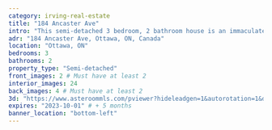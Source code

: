 ```yaml
---
category: irving-real-estate
title: "184 Ancaster Ave"
intro: "This semi-detached 3 bedroom, 2 bathroom house is an immaculate home located in a fantastic location. The interior of the house is well-maintained and spotlessly clean, making it ready to move in. The property offers three well-proportioned bedrooms, which are perfect for a growing family or those looking for extra space."
adr: "184 Ancaster Ave, Ottawa, ON, Canada"
location: "Ottawa, ON"
bedrooms: 3
bathrooms: 2
property_type: "Semi-detached"
front_images: 2 # Must have at least 2
interior_images: 24
back_images: 4 # Must have at least 2
3d: "https://www.asteroommls.com/pviewer?hideleadgen=1&autorotation=1&defaultviewdollhouse=0&showdollhousehotspot=1&stopbgaudio=1&autonav=0&token=SUvbCKDfh0_I6bJlMfbdRA"
expires: "2023-10-01" # + 5 months
banner_location: "bottom-left"
---
```

